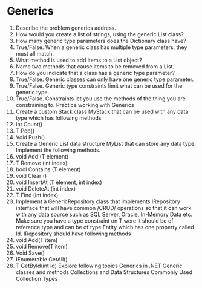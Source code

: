 # Generics

1. Describe the problem generics address.
2. How would you create a list of strings, using the generic List class?
3. How many generic type parameters does the Dictionary class have?
4. True/False. When a generic class has multiple type parameters, they must all match.
5. What method is used to add items to a List object?
6. Name two methods that cause items to be removed from a List.
7. How do you indicate that a class has a generic type parameter?
8. True/False. Generic classes can only have one generic type parameter.
9. True/False. Generic type constraints limit what can be used for the generic type.
10. True/False. Constraints let you use the methods of the thing you are constraining to.
Practice working with Generics
1. Create a custom Stack class MyStack<T> that can be used with any data type which
has following methods
1. int Count()
2. T Pop()
3. Void Push()
2. Create a Generic List data structure MyList<T> that can store any data type.
Implement the following methods.
1. void Add (T element)
2. T Remove (int index)
3. bool Contains (T element)
4. void Clear ()
5. void InsertAt (T element, int index)
6. void DeleteAt (int index)
7. T Find (int index)
3. Implement a GenericRepository<T> class that implements IRepository<T> interface
that will have common /CRUD/ operations so that it can work with any data source
such as SQL Server, Oracle, In-Memory Data etc. Make sure you have a type constraint
on T were it should be of reference type and can be of type Entity which has one
property called Id. IRepository<T> should have following methods
1. void Add(T item)
2. void Remove(T item)
3. Void Save()
4. IEnumerable<T> GetAll()
5. T GetById(int id)
Explore following topics
Generics in .NET
Generic classes and methods
Collections and Data Structures
Commonly Used Collection Types
